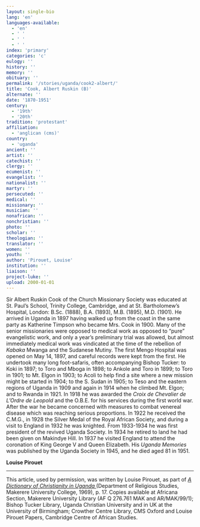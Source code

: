 ```yaml
---
layout: single-bio
lang: 'en'
languages-available:
  - 'en'
  - ' '
  - ' '
  - ' '
index: 'primary'
categories: 'c'
eulogy: ''
history: ''
memory: ''
obituary: ''
permalink: '/stories/uganda/cook2-albert/'
title: 'Cook, Albert Ruskin (B)'
alternate: ''
date: '1870-1951'
century:
  - '19th'
  - '20th'
tradition: 'protestant'
affiliation:
  - 'anglican (cms)'
country:
  - 'uganda'
ancient: ''
artist: ''
catechist: ''
clergy: ''
ecumenist: ''
evangelist: ''
nationalist: ''
martyr: ''
persecuted: ''
medical: ''
missionary: ''
musician: ''
nonafrican: ''
nonchristian: ''
photo: ''
scholar: ''
theologian: ''
translator: ''
women: ''
youth: ''
author: 'Pirouet, Louise'
institution: ''
liaison: ''
project-luke: ''
upload: 2000-01-01
---
```



Sir Albert Ruskin Cook of the Church Missionary Society was educated at St. Paul’s School, Trinity College, Cambridge, and at St. Bartholomew’s Hospital, London: B.Sc. (1888), B.A. (1893), M.B. (1895), M.D. (1901). He arrived in Uganda in 1897 having walked up from the coast in the same party as Katherine Timpson who became Mrs. Cook in 1900. Many of the senior missionaries were opposed to medical work as opposed to “pure” evangelistic work, and only a year’s preliminary trial was allowed, but almost immediately medical work was vindicated at the time of the rebellion of *Kabaka* Mwanga and the Sudanese Mutiny. The first Mengo Hospital was opened on May 14, 1897, and careful records were kept from the first. He undertook many long foot-safaris, often accompanying Bishop Tucker: to Koki in 1897; to Toro and Mboga in 1898; to Ankole and Toro in 1899; to Toro in 1901; to Mt. Elgon in 1903; to Acoli to help find a site where a new mission might be started in 1904; to the S. Sudan in 1905; to Teso and the eastern regions of Uganda in 1909 and again in 1914 when he climbed Mt. Elgon; and to Rwanda in 1921. In 1918 he was awarded the *Croix de Chevalier de L’Ordre de Leopold* and the O.B.E. for his services during the first world war. After the war he became concerned with measures to combat venereal disease which was reaching serious proportions. In 1922 he received the C.M.G., in 1928 the Silver Medal of the Royal African Society, and during a visit to England in 1932 he was knighted. From 1933-1934 he was first president of the revived Uganda Society. In 1934 he retired to land he had been given on Makindye Hill. In 1937 he visited England to attend the coronation of King George V and Queen Elizabeth. His *Uganda Memories* was published by the Uganda Society in 1945, and he died aged 81 in 1951.

**Louise Pirouet**

---

This article, used by permission, was written by Louise Pirouet, as part of *[A Dictionary of Christianity in Uganda ](pirouet-foreword.html)*(Department of Religious Studies, Makerere University College, 1969), p. 17. Copies available at Africana Section, Makerere University Library (AF Q 276.761 MAK and AR/MAK/99/1); Bishop Tucker Library, Uganda Christian University and in UK at the University of Birmingham; Crowther Centre Library, CMS Oxford and Louise Pirouet Papers, Cambridge Centre of African Studies.